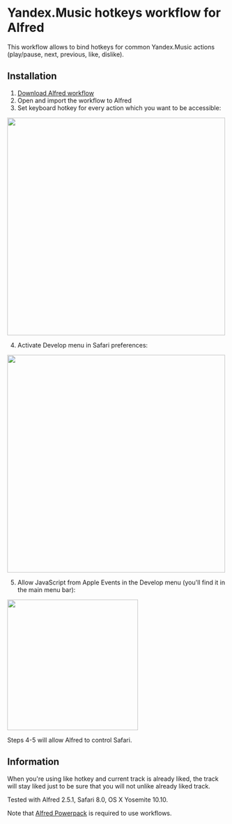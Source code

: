 # Yandex.Music hotkeys workflow for Alfred

This workflow allows to bind hotkeys for common Yandex.Music actions (play/pause, next, previous, like, dislike).

## Installation

1. [Download Alfred workflow](https://github.com/alexey-detr/yandex-music-hotkeys/raw/master/Yandex%20Music%20Hotkeys%20(Safari).alfredworkflow)
2. Open and import the workflow to Alfred
3. Set keyboard hotkey for every action which you want to be accessible:

<img src="https://i.ibb.co/bvQV9Ts/2019-03-24-21-38-27.png" width="500">

4. Activate Develop menu in Safari preferences:

<img src="https://i.ibb.co/LN8CJcG/2019-03-24-21-48-47-2.png" width="500">

5. Allow JavaScript from Apple Events in the Develop menu (you'll find it in the main menu bar):

<img src="https://i.ibb.co/C6vvhgW/2019-03-24-21-54-08.png" height="300">

Steps 4-5 will allow Alfred to control Safari.

## Information

When you're using like hotkey and current track is already liked, the track will stay liked just to be sure that you will not unlike already liked track.

Tested with Alfred 2.5.1, Safari 8.0, OS X Yosemite 10.10.

Note that [Alfred Powerpack](http://www.alfredapp.com/powerpack/) is required to use workflows.
